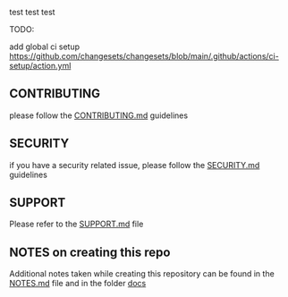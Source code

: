 test test test

TODO:

add global ci setup
<https://github.com/changesets/changesets/blob/main/.github/actions/ci-setup/action.yml>

## CONTRIBUTING

please follow the [CONTRIBUTING.md](.github/CONTRIBUTING.md) guidelines

## SECURITY

if you have a security related issue, please follow the
[SECURITY.md](.github/SECURITY.md) guidelines

## SUPPORT

Please refer to the [SUPPORT.md](.github/SUPPORT.md) file

## NOTES on creating this repo

Additional notes taken while creating this repository can be found in the
[NOTES.md](docs/general_notes.md) file and in the folder [docs](docs/)
